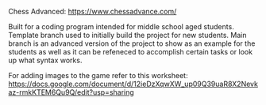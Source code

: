Chess Advanced: https://www.chessadvance.com/

Built for a coding program intended for middle school aged students. 
Template branch used to initially build the project for new students. 
Main branch is an advanced version of the project to show as an example for the students 
  as well as it can be refeneced to accomplish certain tasks or look up what syntax works. 

For adding images to the game refer to this worksheet: https://docs.google.com/document/d/12ieDzXqwXW_up09Q39uaR8X2Nevkaz-rmkKTEM6Qu9Q/edit?usp=sharing
